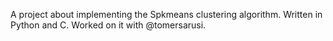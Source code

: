 A project about implementing the Spkmeans clustering algorithm.
Written in Python and C.
Worked on it with @tomersarusi.
